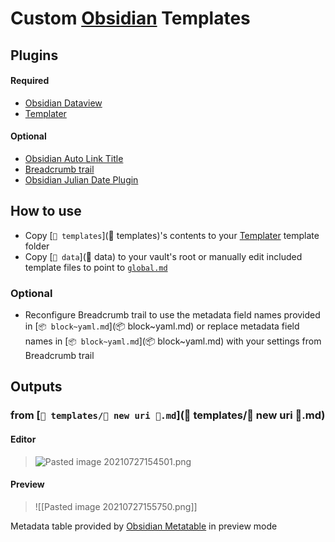 # Custom [Obsidian](https://obsidian.md/) Templates

## Plugins

#### Required

- [Obsidian Dataview](https://github.com/blacksmithgu/obsidian-dataview)
- [Templater](https://github.com/SilentVoid13/Templater)

#### Optional

- [Obsidian Auto Link Title](https://github.com/zolrath/obsidian-auto-link-title)
- [Breadcrumb trail](https://github.com/SkepticMystic/breadcrumbs)
- [Obsidian Julian Date Plugin](https://github.com/THeK3nger/obsidian-juliandate)

## How to use

- Copy [`📁 templates`](📁 templates)'s contents to your [Templater](https://github.com/SilentVoid13/Templater) template folder
- Copy [`📁 data`](📁 data) to your vault's root or manually edit included template files to point to [`global.md`](global.md)

### Optional

- Reconfigure Breadcrumb trail to use the metadata field names provided in [`📦 block~yaml.md`](📦 block~yaml.md) or replace metadata field names in [`📦 block~yaml.md`](📦 block~yaml.md) with your settings from Breadcrumb trail

## Outputs

### from [`📁 templates/📄 new uri 🔗.md`](📁 templates/📄 new uri 🔗.md)

#### Editor

> ![Pasted image 20210727154501.png](Pasted%20image%2020210727154501.png)

#### Preview

> ![[Pasted image 20210727155750.png]]

Metadata table provided by [Obsidian Metatable](https://github.com/arnau/obsidian-metatable) in preview mode
